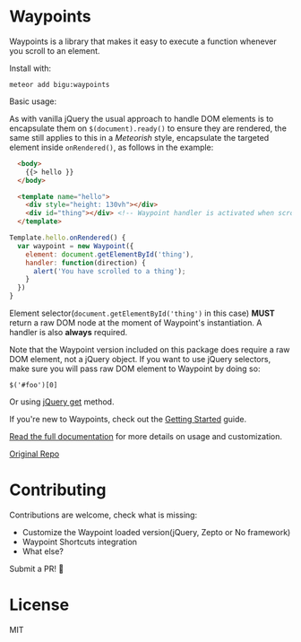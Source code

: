 # Waypoints

Waypoints is a library that makes it easy to execute a function whenever you scroll to an element. 

Install with:

``` 
meteor add bigu:waypoints 
```

Basic usage:

As with vanilla jQuery the usual approach to handle DOM elements is 
to encapsulate them on ```$(document).ready()``` to ensure they are rendered,
the same still applies to this in a *Meteorish* style, encapsulate the targeted
element inside ```onRendered()```, as follows in the example:

```html
  <body>
    {{> hello }}
  </body>

  <template name="hello">
    <div style="height: 130vh"></div>
    <div id="thing"></div> <!-- Waypoint handler is activated when scroll reaches this -->
  </template>
```

```js
Template.hello.onRendered() {
  var waypoint = new Waypoint({
    element: document.getElementById('thing'),
    handler: function(direction) {
      alert('You have scrolled to a thing');
    }
  })
}
```
Element selector(```document.getElementById('thing')``` in this case) **MUST**
return a raw DOM node at the moment of Waypoint's instantiation. A handler is
also **always** required.

Note that the Waypoint version included on this package does require a raw DOM element, not a jQuery object. If you want to use jQuery selectors, make sure you will pass raw DOM element to Waypoint by doing so:

```
$('#foo')[0]
```
Or using [jQuery get](https://api.jquery.com/get/) method.

If you're new to Waypoints, check out the [Getting Started](http://imakewebthings.com/waypoints/guides/getting-started) guide.

[Read the full documentation](http://imakewebthings.com/waypoints/api/waypoint) for more details on usage and customization.

[Original Repo](https://github.com/imakewebthings/waypoints)

# Contributing

Contributions are welcome, check what is missing:
* Customize the Waypoint loaded version(jQuery, Zepto or No framework)
* Waypoint Shortcuts integration
* What else?

Submit a PR! :beers:

# License
MIT

